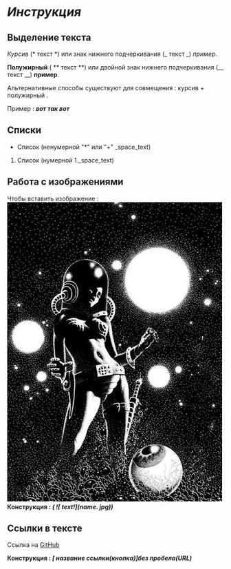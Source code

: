 # *Инструкция*

## **Выделение текста**

*Курсив* (* текст *) или знак нижнего подчеркивания (_ текст _) _пример_.

**Полужирный** ( ** текст **) или двойной знак нижнего подчеркивания (__ текст __) __пример__.

Альтернативные способы существуют для совмещения :
курсив + полужирный .

Пример : _**вот так вот**_

## **Списки**

* Список (ненумерной "*" или "+" _space_text)

1. Список (нумерной 1._space_text)

## **Работа с изображениями**

Чтобы вставить изображение :
 ![КОСМОС!](pcs.jpg)
**Конструкция : _( ![ text!](name. jpg))_**

## **Ссылки в тексте**

Ссылка на [GitHub](https://github.com/)

**Конструкция : _[ название ссылки(кнопка)]без пробела(URL)_**

## 
